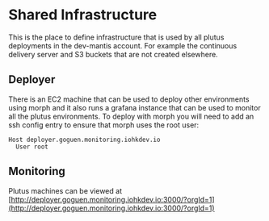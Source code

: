 # Shared Infrastructure

This is the place to define infrastructure that is used by all plutus deployments in the dev-mantis account. For example the continuous delivery server and S3 buckets that are not created elsewhere.

## Deployer

There is an EC2 machine that can be used to deploy other environments using morph and it also runs a grafana instance that can be used to monitor all the plutus environments. To deploy with morph you will need to add an ssh config entry to ensure that morph uses the root user:

``` 
Host deployer.goguen.monitoring.iohkdev.io
  User root
```

## Monitoring

Plutus machines can be viewed at [http://deployer.goguen.monitoring.iohkdev.io:3000/?orgId=1](http://deployer.goguen.monitoring.iohkdev.io:3000/?orgId=1)
